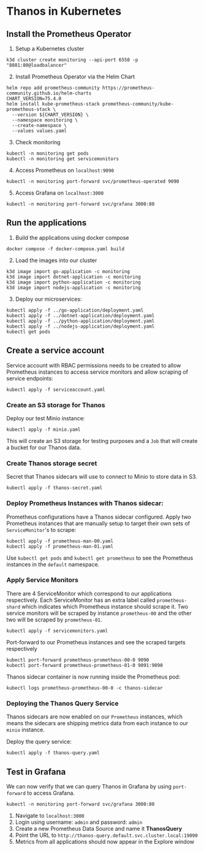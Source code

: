 # Thanos in Kubernetes
## Install the Prometheus Operator

1. Setup a Kubernetes cluster

```
k3d cluster create monitoring --api-port 6550 -p "8081:80@loadbalancer"
```

2. Install Prometheus Operator via the Helm Chart

```
helm repo add prometheus-community https://prometheus-community.github.io/helm-charts
CHART_VERSION=75.4.0
helm install kube-prometheus-stack prometheus-community/kube-prometheus-stack \
  --version ${CHART_VERSION} \
  --namespace monitoring \
  --create-namespace \
  --values values.yaml
```

3. Check monitoring

```
kubectl -n monitoring get pods
kubectl -n monitoring get servicemonitors
```

4. Access Prometheus on `localhost:9090`

```
kubectl -n monitoring port-forward svc/prometheus-operated 9090
```

5. Access Grafana on `localhost:3000`

```
kubectl -n monitoring port-forward svc/grafana 3000:80
```

## Run the applications

1. Build the applications using docker compose

```
docker compose -f docker-compose.yaml build 
```
2. Load the images into our cluster

```
k3d image import go-application -c monitoring
k3d image import dotnet-application -c monitoring
k3d image import python-application -c monitoring
k3d image import nodejs-application -c monitoring
```

3. Deploy our microservices:

```
kubectl apply -f ../go-application/deployment.yaml
kubectl apply -f ../dotnet-application/deployment.yaml
kubectl apply -f ../python-application/deployment.yaml
kubectl apply -f ../nodejs-application/deployment.yaml
kubectl get pods
```

## Create a service account

Service account with RBAC permissions needs to be created to allow Prometheus instances to access service monitors and allow scraping of service endpoints:

```
kubectl apply -f serviceaccount.yaml
```

### Create an S3 storage for Thanos

Deploy our test Minio instance:

```
kubectl apply -f minio.yaml
```

This will create an S3 storage for testing purposes and a `Job` that will create a bucket for our Thanos data.

### Create Thanos storage secret

Secret that Thanos sidecars will use to connect to Minio to store data in S3.

```
kubectl apply -f thanos-secret.yaml
```

### Deploy Prometheus Instances with Thanos sidecar:

Prometheus configurations have a Thanos sidecar configured. Apply two Prometheus instances that are manually setup to target their own sets of `ServiceMonitor`'s to scrape:

```
kubectl apply -f prometheus-man-00.yaml
kubectl apply -f prometheus-man-01.yaml
```

Use `kubectl get pods` and `kubectl get prometheus` to see the Prometheus instances in the `default` namespace.

### Apply Service Monitors

There are 4 ServiceMonitor which correspond to our applications respectively. Each ServiceMonitor has an extra label
called `prometheus-shard` which indicates which Prometheus instance should scrape it. Two service monitors will be scraped by instance `prometheus-00`
and the other two will be scraped by `prometheus-01`.

```
kubectl apply -f servicemonitors.yaml
```

Port-forward to our Prometheus instances and see the scraped targets respectively

```
kubectl port-forward prometheus-prometheus-00-0 9090
kubectl port-forward prometheus-prometheus-01-0 9091:9090
```

Thanos sidecar container is now running inside the Prometheus pod:

```
kubectl logs prometheus-prometheus-00-0 -c thanos-sidecar
```

### Deploying the Thanos Query Service

Thanos sidecars are now enabled on our `Prometheus` instances, which means the sidecars are shipping metrics data from each instance to our `minio` instance.

Deploy the query service:

```
kubectl apply -f thanos-query.yaml
```

## Test in Grafana

We can now verify that we can query Thanos in Grafana by using `port-forward` to access Grafana.

```
kubectl -n monitoring port-forward svc/grafana 3000:80
```

1. Navigate to `localhost:3000`
2. Login using username: `admin` and password: `admin`
3. Create a new Prometheus Data Source and name it **ThanosQuery**
4. Point the URL to `http://thanos-query.default.svc.cluster.local:19090`
5. Metrics from all applications should now appear in the Explore window